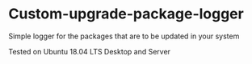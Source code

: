 # Custom-upgrade-package-logger
Simple logger for the packages that are to be updated in your system

Tested on Ubuntu 18.04 LTS Desktop and Server
